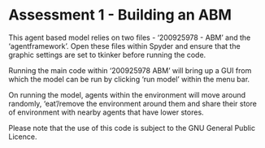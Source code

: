 # Assessment 1 - Building an ABM

This agent based model relies on two files - ‘200925978 - ABM’ and the ‘agentframework’. Open these files within Spyder and ensure that the graphic settings are set to tkinker before running the code. 

Running the main code within ‘200925978 ABM’ will bring up a GUI from which the model can be run by clicking ‘run model’ within the menu bar. 

On running the model, agents within the environment will move around randomly, ‘eat’/remove the environment around them and share their store of environment with nearby agents that have lower stores. 

Please note that the use of this code is subject to the GNU General Public Licence. 
